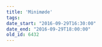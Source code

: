```yaml
---
title: 'Minimøde'
tags:
date_start: "2016-09-29T16:30:00"
date_end: "2016-09-29T18:00:00"
old_id: 6432
---
```

